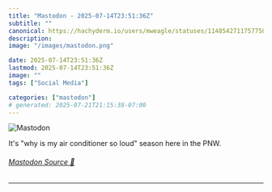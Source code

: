 ```yaml
---
title: "Mastodon - 2025-07-14T23:51:36Z"
subtitle: ""
canonical: https://hachyderm.io/users/mweagle/statuses/114854271175775894
description:
image: "/images/mastodon.png"

date: 2025-07-14T23:51:36Z
lastmod: 2025-07-14T23:51:36Z
image: ""
tags: ["Social Media"]

categories: ["mastodon"]
# generated: 2025-07-21T21:15:38-07:00
---
```

![Mastodon](/images/mastodon.png)

<p>It&#39;s &quot;why is my air conditioner so loud&quot; season here in the PNW.</p>


###### [Mastodon Source 🐘](https://hachyderm.io/@mweagle/114854271175775894)

___
